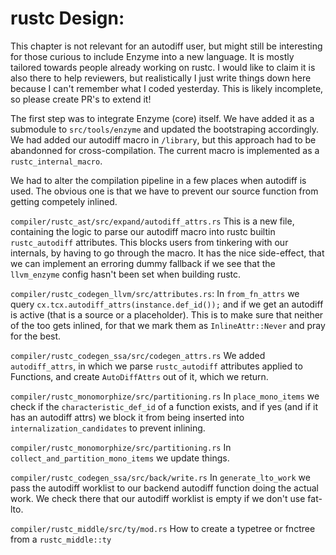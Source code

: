 # rustc Design:
This chapter is not relevant for an autodiff user, but might still be interesting for those curious to include Enzyme into a new language. It is mostly tailored towards people already working on rustc. I would like to claim it is also there to help reviewers, but realistically I just write things down here because I can't remember what I coded yesterday. This is likely incomplete, so please create PR's to extend it! 

The first step was to integrate Enzyme (core) itself. We have added it as a submodule to `src/tools/enzyme` and updated the bootstraping accordingly. 
We had added our autodiff macro in `/library`, but this approach had to be abandonned for cross-compilation. The current macro is implemented as a `rustc_internal_macro`.

We had to alter the compilation pipeline in a few places when autodiff is used.
The obvious one is that we have to prevent our source function from getting competely inlined. 

`compiler/rustc_ast/src/expand/autodiff_attrs.rs`
This is a new file, containing the logic to parse our autodiff macro into rustc 
builtin `rustc_autodiff` attributes. 
This blocks users from tinkering with our internals, 
by having to go through the macro.
It has the nice side-effect, that we can implement an erroring dummy fallback if 
we see that the `llvm_enzyme` config hasn't been set when building rustc.

`compiler/rustc_codegen_llvm/src/attributes.rs`: 
In `from_fn_attrs` we query `cx.tcx.autodiff_attrs(instance.def_id());`
and if we get an autodiff is active (that is a source or a placeholder). 
This is to make sure that neither of the too gets inlined, for that we mark them as `InlineAttr::Never` and pray for the best.

`compiler/rustc_codegen_ssa/src/codegen_attrs.rs`
We added `autodiff_attrs`, in which we parse `rustc_autodiff` attributes applied to Functions, and create `AutoDiffAttrs` out of it, which we return.

`compiler/rustc_monomorphize/src/partitioning.rs`
In `place_mono_items` we check if the `characteristic_def_id` of a function exists, and if yes (and if it has an autodiff attrs) we block it from being inserted into `internalization_candidates` to prevent inlining.

`compiler/rustc_monomorphize/src/partitioning.rs`
In `collect_and_partition_mono_items` we update things.

`compiler/rustc_codegen_ssa/src/back/write.rs`
In `generate_lto_work` we pass the autodiff worklist to our backend autodiff function doing the actual work. We check there that our autodiff worklist is empty if we don't use fat-lto.


`compiler/rustc_middle/src/ty/mod.rs`
How to create a typetree or fnctree from a `rustc_middle::ty`
